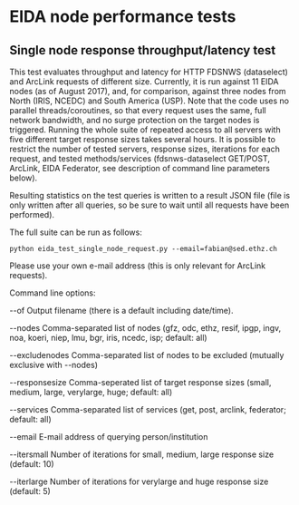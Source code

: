 EIDA node performance tests
===========================

Single node response throughput/latency test
--------------------------------------------

This test evaluates throughput and latency for HTTP FDSNWS (dataselect) and 
ArcLink requests of different size. Currently, it is run against 11 EIDA nodes 
(as of August 2017), and, for comparison, against three nodes from North 
(IRIS, NCEDC) and South America (USP). Note that the code uses no parallel
threads/coroutines, so that every request uses the same, full network 
bandwidth, and no surge protection on the target nodes is triggered.
Running the whole suite of repeated access to all servers with five
different target response sizes takes several hours. It is possible to restrict
the number of tested servers, response sizes, iterations for each request, and
tested methods/services (fdsnws-dataselect GET/POST, ArcLink, EIDA Federator,
see description of command line parameters below).

Resulting statistics on the test queries is written to a result JSON file
(file is only written after all queries, so be sure to wait until all requests
have been performed).

The full suite can be run as follows:

````
python eida_test_single_node_request.py --email=fabian@sed.ethz.ch
````

Please use your own e-mail address (this is only relevant for ArcLink 
requests).

Command line options:

  --of            Output filename (there is a default including date/time). 

  --nodes         Comma-separated list of nodes
                  (gfz, odc, ethz, resif, ipgp, ingv, noa, koeri, niep, lmu, 
                  bgr, iris, ncedc, isp; default: all)

  --excludenodes  Comma-separated list of nodes to be excluded (mutually
                  exclusive with --nodes)

  --responsesize  Comma-seperated list of target response sizes (small, medium,
                  large, verylarge, huge; default: all)

  --services      Comma-separated list of services (get, post, arclink, 
                  federator; default: all)

  --email         E-mail address of querying person/institution

  --itersmall     Number of iterations for small, medium, large response size
                  (default: 10)

  --iterlarge     Number of iterations for verylarge and huge response size
                  (default: 5)
